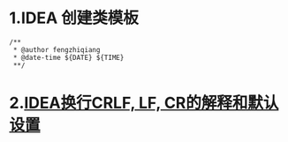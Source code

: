 # 1.IDEA 创建类模板

```
/**
 * @author fengzhiqiang
 * @date-time ${DATE} ${TIME}
 **/
```

# 2.[IDEA换行CRLF, LF, CR的解释和默认设置](https://www.cnblogs.com/huzixia/p/10392735.html)



